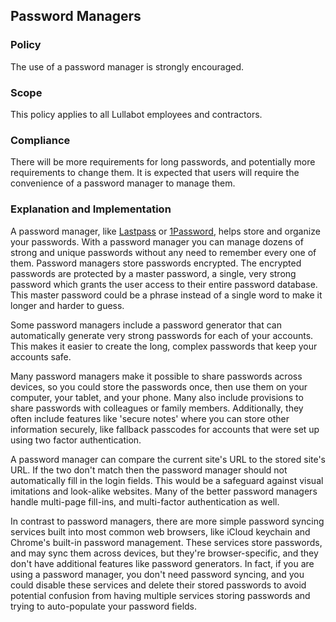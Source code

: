 ## Password Managers

### Policy
The use of a password manager is strongly encouraged.

### Scope
This policy applies to all Lullabot employees and contractors.

### Compliance
There will be more requirements for long passwords, and potentially more requirements to change them. It is expected that users will require the convenience of a password manager to manage them.

### Explanation and Implementation
A password manager, like [Lastpass](https://lastpass.com/) or [1Password](https://agilebits.com/onepassword), helps store and organize your passwords. With a password manager you can manage dozens of strong and unique passwords without any need to remember every one of them. Password managers store passwords encrypted. The encrypted passwords are protected by a master password, a single, very strong password which grants the user access to their entire password database. This master password could be a phrase instead of a single word to make it longer and harder to guess.

Some password managers include a password generator that can automatically generate very strong passwords for each of your accounts. This makes it easier to create the long, complex passwords that keep your accounts safe.

Many password managers make it possible to share passwords across devices, so you could store the passwords once, then use them on your computer, your tablet, and your phone. Many also include provisions to share passwords with colleagues or family members. Additionally, they often include features like 'secure notes' where you can store other information securely, like fallback passcodes for accounts that were set up using two factor authentication.

A password manager can compare the current site's URL to the stored site's URL. If the two don't match then the password manager should not automatically fill in the login fields. This would be a safeguard against visual imitations and look-alike websites. Many of the better password managers handle multi-page fill-ins, and multi-factor authentication as well.

In contrast to password managers, there are more simple password syncing services built into most common web browsers, like iCloud keychain and Chrome's built-in password management. These services store passwords, and may sync them across devices, but they're browser-specific, and they don't have additional features like password generators. In fact, if you are using a password manager, you don't need password syncing, and you could disable these services and delete their stored passwords to avoid potential confusion from having multiple services storing passwords and trying to auto-populate your password fields.